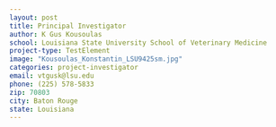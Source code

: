 ```yaml
---
layout: post
title: Principal Investigator
author: K Gus Kousoulas
school: Louisiana State University School of Veterinary Medicine
project-type: TestElement
image: "Kousoulas_Konstantin_LSU9425sm.jpg"
categories: project-investigator
email: vtgusk@lsu.edu
phone: (225) 578-5833
zip: 70803
city: Baton Rouge
state: Louisiana
---
```

<!-- name,position,school,city,state,zip,email,phone,image
,,
Ramesh Subramanian,Program Coordinator,Louisiana State University School of Veterinary Medicine,Baton Rouge,Louisiana,70803,ramji@lsu.edu,(225) 578-9619,Admin_Ramesh_Subramanian.jpg
Alexis White,Grant Administrator,Louisiana State University Dept. of Biological Science,Baton Rouge,Louisiana,70803,alexisw@lsu.edu,(225) 578-9683,White_Alexis.jpg
John Quebedeaux Jr.,Computer Manager,Louisiana State University Dept. of Biological Science,Baton Rouge,Louisiana,70803,johnq@lsu.edu,(225) 578-0062,Admin_John_Q.png
Nayong Kim,Computer and Information Research Scientists,Louisiana State University Center for Computation & Technology,Baton Rouge,Louisiana,70803,nykim@cct.lsu.edu,(225) 578-5486,BBC-Core/BBC-Nayong-Kim.jpg
 -->
